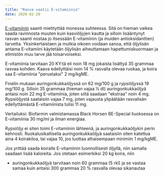 ```yaml
---
title: "Rasva vaatii E-vitamiinia"
date: 2020-02-20
---
```


[E-vitamiinin](https://www.katiska.eu/tieto/e-vitamiini/koira-e-vitamiini/ "E-vitamiini") saanti mietityttää monessa suhteessa. Sitä on hieman vaikea saada ravinnosta muuten kuin kasviöljyjen kautta ja silloin lisääntynyt rasvan saanti nostaa jo itsessään E-vitamiinin (ja muiden antioksidanttien) tarvetta. Yksinkertaistaen ja mutkia oikoen voidaan sanoa, että öljylisän antama E-vitamiini käytetään öljylisän aiheuttamaan hapettumiskuormaan ja elimistön muu tarve jää toisarvoiseksi.

<!--more-->

E-vitamiinia tarvitaan 20 KY:tä eli noin 18 mg jokaista lisättyä 35 grammaa rasvaa kohden. Kaava edellyttäisi noin 14 % rasvalla olevaa ruokaa, ja koira saa E-vitamiinia "perustaksi" 2 mg/kgME.

Finelin mukaan auringonkukkaöljyssä on 62 mg/100 g ja rypsiöljyssä 19 mg/100 g. Silloin 35 grammaa (hieman vajaa ½ dl) auringonkukkaöljyä antaisi noin 22 mg E-vitamiinia, joten siitä saadaan "ekstraa" noin 4 mg. Rypsiöljystä saataisiin vajaa 7 mg, joten vajausta ylipäätään rasvalisän edellyttämästä E-vitamiinista tulisi 11 mg.

Vertailuksi: Biofarmin valmistamassa Black Horsen BE-Special liuoksessa on E-vitamiinia 30 mg/ml ja ilman energiaa.

Rypsiöljy ei siten toimi E-vitamiinin lähteenä, ja auringonkukkaöljykin perin kehnosti. Ruokalusikallisella auringonkukkaöljyä saataisiin siten katettua aina 4 koirakiloa, tai vajaa 10, jos luottaa alhaisempaan minimiin 1 mg/kgME.

Jos yrittää saada koiralle E-vitamiinin luonnollisesti öljyllä, niin samalla saadaan lisää kaloreita. Jos otetaan esimerkiksi 20 kg koira, niin

- auringonkukkaöljyä tarvitaan noin 60 grammaa (5 rkl) ja se vastaa samaa kuin antaisi 300 grammaa 20 % rasvalla olevaa sikanautaa
